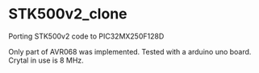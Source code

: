 # STK500v2_clone
Porting STK500v2 code to PIC32MX250F128D

Only part of AVR068 was implemented. Tested with a arduino uno board. Crytal in use is 8 MHz.
